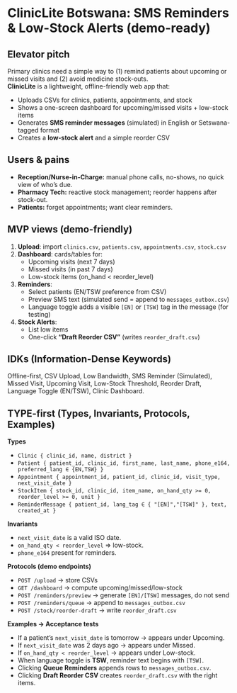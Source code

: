 # ClinicLite Botswana: SMS Reminders & Low-Stock Alerts (demo-ready)

## Elevator pitch
Primary clinics need a simple way to (1) remind patients about upcoming or missed visits and (2) avoid medicine stock-outs.  
**ClinicLite** is a lightweight, offline-friendly web app that:
- Uploads CSVs for clinics, patients, appointments, and stock
- Shows a one-screen dashboard for upcoming/missed visits + low-stock items
- Generates **SMS reminder messages** (simulated) in English or Setswana-tagged format
- Creates a **low-stock alert** and a simple reorder CSV

## Users & pains
- **Reception/Nurse-in-Charge:** manual phone calls, no-shows, no quick view of who’s due.
- **Pharmacy Tech:** reactive stock management; reorder happens after stock-out.
- **Patients:** forget appointments; want clear reminders.

## MVP views (demo-friendly)
1) **Upload**: import `clinics.csv`, `patients.csv`, `appointments.csv`, `stock.csv`
2) **Dashboard**: cards/tables for:
   - Upcoming visits (next 7 days)
   - Missed visits (in past 7 days)
   - Low-stock items (on_hand < reorder_level)
3) **Reminders**:
   - Select patients (EN/TSW preference from CSV)
   - Preview SMS text (simulated send = append to `messages_outbox.csv`)
   - Language toggle adds a visible `[EN]` or `[TSW]` tag in the message (for testing)
4) **Stock Alerts**:
   - List low items
   - One-click **“Draft Reorder CSV”** (writes `reorder_draft.csv`)

## IDKs (Information-Dense Keywords)
Offline-first, CSV Upload, Low Bandwidth, SMS Reminder (Simulated), Missed Visit, Upcoming Visit, Low-Stock Threshold, Reorder Draft, Language Toggle (EN/TSW), Clinic Dashboard.

## TYPE-first (Types, Invariants, Protocols, Examples)
**Types**
- `Clinic { clinic_id, name, district }`
- `Patient { patient_id, clinic_id, first_name, last_name, phone_e164, preferred_lang ∈ {EN,TSW} }`
- `Appointment { appointment_id, patient_id, clinic_id, visit_type, next_visit_date }`
- `StockItem { stock_id, clinic_id, item_name, on_hand_qty >= 0, reorder_level >= 0, unit }`
- `ReminderMessage { patient_id, lang_tag ∈ { "[EN]","[TSW]" }, text, created_at }`

**Invariants**
- `next_visit_date` is a valid ISO date.
- `on_hand_qty < reorder_level` ⇒ low-stock.
- `phone_e164` present for reminders.

**Protocols (demo endpoints)**
- `POST /upload` → store CSVs
- `GET /dashboard` → compute upcoming/missed/low-stock
- `POST /reminders/preview` → generate `[EN]/[TSW]` messages, do not send
- `POST /reminders/queue` → append to `messages_outbox.csv`
- `POST /stock/reorder-draft` → write `reorder_draft.csv`

**Examples → Acceptance tests**
- If a patient’s `next_visit_date` is tomorrow → appears under Upcoming.
- If `next_visit_date` was 2 days ago → appears under Missed.
- If `on_hand_qty < reorder_level` → appears under Low-stock.
- When language toggle is **TSW**, reminder text begins with `[TSW]`.
- Clicking **Queue Reminders** appends rows to `messages_outbox.csv`.
- Clicking **Draft Reorder CSV** creates `reorder_draft.csv` with the right items.
